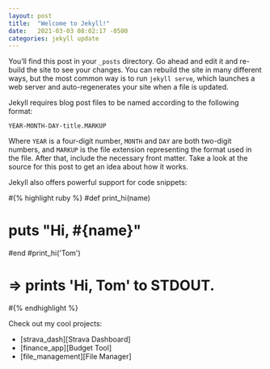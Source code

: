 ```yaml
---
layout: post
title:  "Welcome to Jekyll!"
date:   2021-03-03 08:02:17 -0500
categories: jekyll update
---
```

You’ll find this post in your `_posts` directory. Go ahead and edit it and re-build the site to see your changes. You can rebuild the site in many different ways, but the most common way is to run `jekyll serve`, which launches a web server and auto-regenerates your site when a file is updated.

Jekyll requires blog post files to be named according to the following format:

`YEAR-MONTH-DAY-title.MARKUP`

Where `YEAR` is a four-digit number, `MONTH` and `DAY` are both two-digit numbers, and `MARKUP` is the file extension representing the format used in the file. After that, include the necessary front matter. Take a look at the source for this post to get an idea about how it works.

Jekyll also offers powerful support for code snippets:

#{% highlight ruby %}
#def print_hi(name)
#  puts "Hi, #{name}"
#end
#print_hi('Tom')
# => prints 'Hi, Tom' to STDOUT.
#{% endhighlight %}

Check out my cool projects: 
- [strava_dash][Strava Dashboard]
- [finance_app][Budget Tool]
- [file_management][File Manager]

[strava_dash]: https://peterbishop88.github.io/StravaDash/
[finance_app]:   https://peterbishop88.github.io/finance_app/
[file_management]: https://peterbishop88.github.io/file_management/
